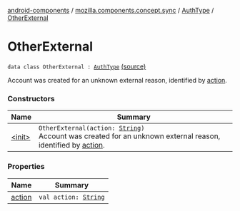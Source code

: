 [android-components](../../../index.md) / [mozilla.components.concept.sync](../../index.md) / [AuthType](../index.md) / [OtherExternal](./index.md)

# OtherExternal

`data class OtherExternal : `[`AuthType`](../index.md) [(source)](https://github.com/mozilla-mobile/android-components/blob/master/components/concept/sync/src/main/java/mozilla/components/concept/sync/OAuthAccount.kt#L85)

Account was created for an unknown external reason, identified by [action](action.md).

### Constructors

| Name | Summary |
|---|---|
| [&lt;init&gt;](-init-.md) | `OtherExternal(action: `[`String`](https://kotlinlang.org/api/latest/jvm/stdlib/kotlin/-string/index.html)`)`<br>Account was created for an unknown external reason, identified by [action](action.md). |

### Properties

| Name | Summary |
|---|---|
| [action](action.md) | `val action: `[`String`](https://kotlinlang.org/api/latest/jvm/stdlib/kotlin/-string/index.html) |
